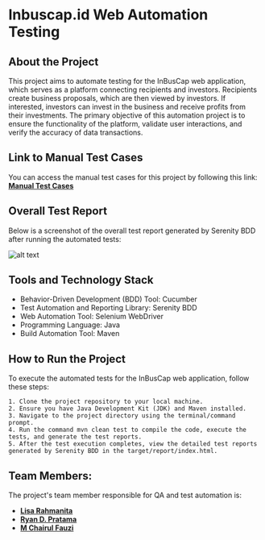 # Inbuscap.id Web Automation Testing

## About the Project
This project aims to automate testing for the InBusCap web application, which serves as a platform connecting recipients and investors. Recipients create business proposals, which are then viewed by investors. If interested, investors can invest in the business and receive profits from their investments. The primary objective of this automation project is to ensure the functionality of the platform, validate user interactions, and verify the accuracy of data transactions.

## Link to Manual Test Cases
You can access the manual test cases for this project by following this link: [**Manual Test Cases**](https://docs.google.com/spreadsheets/d/1n-BJl2nEaVkzXZxfeSAGRZtma-3b0HESHDVz2atKDTE/edit?usp=sharing)

## Overall Test Report 
Below is a screenshot of the overall test report generated by Serenity BDD after running the automated tests:

![alt text]()

## Tools and Technology Stack
* Behavior-Driven Development (BDD) Tool: Cucumber
* Test Automation and Reporting Library: Serenity BDD
* Web Automation Tool: Selenium WebDriver
* Programming Language: Java
* Build Automation Tool: Maven

## How to Run the Project
To execute the automated tests for the InBusCap web application, follow these steps:

    1. Clone the project repository to your local machine.
    2. Ensure you have Java Development Kit (JDK) and Maven installed.
    3. Navigate to the project directory using the terminal/command prompt.
    4. Run the command mvn clean test to compile the code, execute the tests, and generate the test reports.
    5. After the test execution completes, view the detailed test reports generated by Serenity BDD in the target/report/index.html.

## Team Members:
The project's team member responsible for QA and test automation is:
* [**Lisa Rahmanita**](https://www.linkedin.com/in/lisarahmanita)
* [**Ryan D. Pratama**](https://www.linkedin.com/in/lisarahmanita)
* [**M Chairul Fauzi**](https://www.linkedin.com/in/lisarahmanita)

